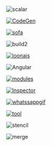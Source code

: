 ![scalar](https://user-images.githubusercontent.com/25294569/63675022-87723c80-c7f0-11e9-87b9-22c78c9a17e2.gif)

[![CodeGen](https://user-images.githubusercontent.com/25294569/63696114-af7a9380-c822-11e9-9e01-b3cf4c91f88e.gif)](https://graphql-code-generator.com)

[![sofa](https://user-images.githubusercontent.com/25294569/63839869-bfac8300-c988-11e9-978e-6b6c16c350de.gif)](https://sofa-api.com)


![build2](https://user-images.githubusercontent.com/25294569/63841206-0c915900-c98b-11e9-9106-a5652639becb.gif)

[![loonajs](https://user-images.githubusercontent.com/25294569/63890998-d258a380-c9ec-11e9-9f0d-82f100d0d069.gif)](https://loonajs.com)

![Angular](https://user-images.githubusercontent.com/25294569/63955021-b99fca80-ca8c-11e9-9362-1ee8083edd2e.gif)

[![modules](https://user-images.githubusercontent.com/25294569/64067074-ed185b80-cc2a-11e9-8f4d-5f1e19feaa0a.gif)](https://graphql-modules.com/)

[![Inspector](https://user-images.githubusercontent.com/25294569/64163641-50cc9f80-ce4a-11e9-89b0-248c7d12142f.gif)](https://graphql-inspector.com/)

[![whatssappgif](https://user-images.githubusercontent.com/25294569/64722192-a4885a00-d4d6-11e9-960d-8a9bae6b26de.gif)](https://github.com/Urigo/WhatsApp-Clone-Tutorial)

[![tool](https://user-images.githubusercontent.com/25294569/64810060-4d9c8680-d5a3-11e9-9a66-84ff20e1179f.gif)](https://github.com/ardatan/graphql-toolkit)

![stencil](https://user-images.githubusercontent.com/25294569/64912199-8750c700-d734-11e9-807b-041fc6fe80d4.gif)

![merge](https://user-images.githubusercontent.com/25294569/64980375-6322f080-d8c2-11e9-8cc0-34bec066f095.gif)
